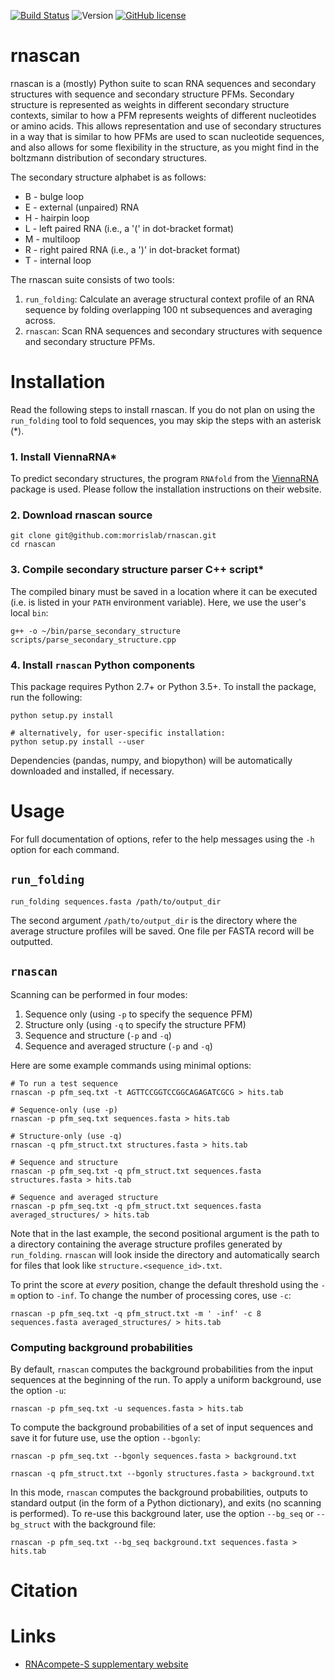 [![Build Status](https://travis-ci.org/morrislab/rnascan.svg?branch=py3)](https://travis-ci.org/morrislab/rnascan)
![Version](https://img.shields.io/badge/version-0.10.2-brightgreen.svg)
[![GitHub license](https://img.shields.io/github/license/morrislab/rnascan.svg)](https://github.com/morrislab/rnascan/blob/master/LICENSE)

# rnascan

rnascan is a (mostly) Python suite to scan RNA sequences and secondary structures with sequence and secondary structure PFMs. Secondary structure is represented as weights in different secondary structure contexts, similar to how a PFM represents weights of different nucleotides or amino acids. This allows representation and use of secondary structures in a way that is similar to how PFMs are used to scan nucleotide sequences, and also allows for some flexibility in the structure, as you might find in the boltzmann distribution of secondary structures.

The secondary structure alphabet is as follows:

* B - bulge loop
* E - external (unpaired) RNA
* H - hairpin loop
* L - left paired RNA (i.e., a '(' in dot-bracket format)
* M - multiloop
* R - right paired RNA (i.e., a ')' in dot-bracket format)
* T - internal loop

The rnascan suite consists of two tools:

 1. `run_folding`: Calculate an average structural context profile of an RNA sequence by folding overlapping 100 nt subsequences and averaging across.
 1. `rnascan`: Scan RNA sequences and secondary structures with sequence and
 secondary structure PFMs.

# Installation

Read the following steps to install rnascan. If you do not plan on using the
`run_folding` tool to fold sequences, you may skip the steps with an asterisk (*).

### 1. Install ViennaRNA*

To predict secondary structures, the program `RNAfold` from the [ViennaRNA](https://www.tbi.univie.ac.at/RNA/index.html) package is used. Please follow the installation instructions on their website.

### 2. Download rnascan source

```
git clone git@github.com:morrislab/rnascan.git
cd rnascan
```

### 3. Compile secondary structure parser C++ script*

The compiled binary must be saved in a location where it can be executed (i.e. is listed in your `PATH` environment variable). Here, we use the user's local `bin`:

```
g++ -o ~/bin/parse_secondary_structure scripts/parse_secondary_structure.cpp
```

### 4. Install `rnascan` Python components

This package requires Python 2.7+ or Python 3.5+. To install the package, run the following:

```
python setup.py install

# alternatively, for user-specific installation:
python setup.py install --user
```

Dependencies (pandas, numpy, and biopython) will be automatically downloaded and installed, if necessary.

# Usage

For full documentation of options, refer to the help messages using the `-h` option for each command.

## `run_folding`

```
run_folding sequences.fasta /path/to/output_dir
```

The second argument `/path/to/output_dir` is the directory where the average structure profiles will be saved. One file per FASTA record will be outputted.

## `rnascan`

Scanning can be performed in four modes:

 1. Sequence only (using `-p` to specify the sequence PFM)
 1. Structure only (using `-q` to specify the structure PFM)
 1. Sequence and structure (`-p` and `-q`)
 1. Sequence and averaged structure (`-p` and `-q`)

Here are some example commands using minimal options:

```
# To run a test sequence
rnascan -p pfm_seq.txt -t AGTTCCGGTCCGGCAGAGATCGCG > hits.tab

# Sequence-only (use -p)
rnascan -p pfm_seq.txt sequences.fasta > hits.tab

# Structure-only (use -q)
rnascan -q pfm_struct.txt structures.fasta > hits.tab

# Sequence and structure
rnascan -p pfm_seq.txt -q pfm_struct.txt sequences.fasta structures.fasta > hits.tab

# Sequence and averaged structure
rnascan -p pfm_seq.txt -q pfm_struct.txt sequences.fasta averaged_structures/ > hits.tab
```

Note that in the last example, the second positional argument is the path to a
directory containing the average structure profiles generated by `run_folding`.
`rnascan` will look inside the directory and automatically search for files
that look like `structure.<sequence_id>.txt`.

To print the score at *every* position, change the default threshold using the
`-m` option to `-inf`. To change the number of processing cores, use `-c`:

```
rnascan -p pfm_seq.txt -q pfm_struct.txt -m ' -inf' -c 8 sequences.fasta averaged_structures/ > hits.tab
```

### Computing background probabilities

By default, `rnascan` computes the background probabilities from the input
sequences at the beginning of the run. To apply a uniform
background, use the option `-u`:

```
rnascan -p pfm_seq.txt -u sequences.fasta > hits.tab
```

To compute the background probabilities of a set of input sequences and save it
for future use, use the option `--bgonly`:

```
rnascan -p pfm_seq.txt --bgonly sequences.fasta > background.txt

rnascan -q pfm_struct.txt --bgonly structures.fasta > background.txt
```

In this mode, `rnascan` computes the background probabilities, outputs to standard output (in the form of a Python dictionary), and exits (no scanning is performed). To re-use this background later, use the option `--bg_seq` or
`--bg_struct` with the background file:

```
rnascan -p pfm_seq.txt --bg_seq background.txt sequences.fasta > hits.tab
```

# Citation

# Links

 * [RNAcompete-S supplementary website](http://hugheslab.ccbr.utoronto.ca/supplementary-data/RNAcompete-S/index.html)
